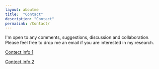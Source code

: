 ```yaml
---
layout: aboutme
title:  "Contact"
description: "Contact"
permalink: /Contact/
---
```


I'm open to any comments, suggestions, discussion and collaboration. Please feel free to drop me an email if you are interested in my research.

[Contect info 1] 

[Contect info 1]: http://www.biglab.co.uk/people/feng

[Contect info 2] 

[Contect info 2]: http://eecs.qmul.ac.uk/profiles/fengfeng.html